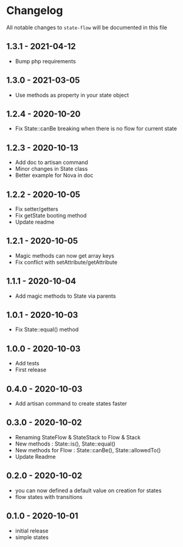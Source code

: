 # Changelog

All notable changes to `state-flow` will be documented in this file

## 1.3.1 - 2021-04-12

- Bump php requirements

## 1.3.0 - 2021-03-05

- Use methods as property in your state object

## 1.2.4 - 2020-10-20

- Fix State::canBe breaking when there is no flow for current state

## 1.2.3 - 2020-10-13

- Add doc to artisan command
- Minor changes in State class
- Better example for Nova in doc

## 1.2.2 - 2020-10-05

- Fix setter/getters
- Fix getState booting method
- Update readme

## 1.2.1 - 2020-10-05

- Magic methods can now get array keys
- Fix conflict with setAttribute/getAttribute

## 1.1.1 - 2020-10-04

- Add magic methods to State via parents

## 1.0.1 - 2020-10-03

- Fix State::equal() method

## 1.0.0 - 2020-10-03

- Add tests
- First release

## 0.4.0 - 2020-10-03

- Add artisan command to create states faster

## 0.3.0 - 2020-10-02

- Renaming StateFlow & StateStack to Flow & Stack
- New methods : State::is(), State::equal()
- New methods for Flow : State::canBe(), State::allowedTo()
- Update Readme

## 0.2.0 - 2020-10-02

- you can now defined a default value on creation for states
- flow states with transitions

## 0.1.0 - 2020-10-01

- initial release
- simple states
